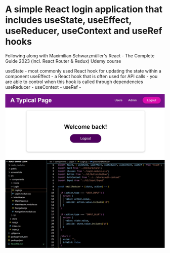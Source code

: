 # A simple React login application that includes useState, useEffect, useReducer, useContext and useRef hooks

Following along with Maximilian Schwarzmüller's React - The Complete Guide 2023 (incl. React Router & Redux) Udemy course

useState - most commonly used React hook for updating the state within a component
useEffect - a React hook that is often used for API calls - you are able to control when this hook is called through dependencies
useReducer - 
useContext - 
useRef - 

![alt text](https://github.com/biggie9925/react-simple-login/blob/main/screenshots/1.jpg?raw=true)
![alt text](https://github.com/biggie9925/react-simple-login/blob/main/screenshots/2.jpg?raw=true)
